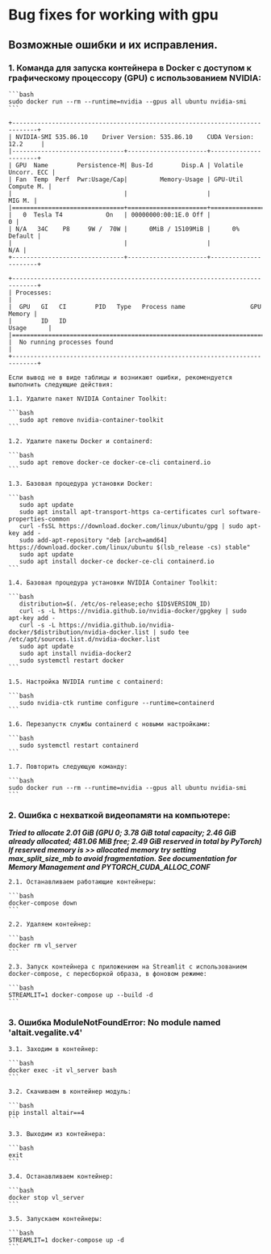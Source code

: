 # Bug fixes for working with gpu

## Возможные ошибки и их исправления.

### 1. Команда для запуска контейнера в Docker с доступом к графическому процессору (GPU) с использованием NVIDIA: 
	
	```bash
	sudo docker run --rm --runtime=nvidia --gpus all ubuntu nvidia-smi
	```
	
	+-----------------------------------------------------------------------------+
	| NVIDIA-SMI 535.86.10    Driver Version: 535.86.10    CUDA Version: 12.2     |
	|-------------------------------+----------------------+----------------------+
	| GPU  Name        Persistence-M| Bus-Id        Disp.A | Volatile Uncorr. ECC |
	| Fan  Temp  Perf  Pwr:Usage/Cap|         Memory-Usage | GPU-Util  Compute M. |
	|                               |                      |               MIG M. |
	|===============================+======================+======================|
	|   0  Tesla T4            On   | 00000000:00:1E.0 Off |                    0 |
	| N/A   34C    P8     9W /  70W |      0MiB / 15109MiB |      0%      Default |
	|                               |                      |                  N/A |
	+-------------------------------+----------------------+----------------------+

	+-----------------------------------------------------------------------------+
	| Processes:                                                                  |
	|  GPU   GI   CI        PID   Type   Process name                  GPU Memory |
	|        ID   ID                                                   Usage      |
	|=============================================================================|
	|  No running processes found                                                 |
	+-----------------------------------------------------------------------------+
	
	Если вывод не в виде таблицы и возникают ошибки, рекомендуется выполнить следующие действия:
	
	1.1. Удалите пакет NVIDIA Container Toolkit:
	
	```bash
	   sudo apt remove nvidia-container-toolkit
	```
	
	1.2. Удалите пакеты Docker и containerd:
	
	```bash
	   sudo apt remove docker-ce docker-ce-cli containerd.io
	```
	
	1.3. Базовая процедура установки Docker:
	
	```bash
	   sudo apt update
	   sudo apt install apt-transport-https ca-certificates curl software-properties-common
	   curl -fsSL https://download.docker.com/linux/ubuntu/gpg | sudo apt-key add -
	   sudo add-apt-repository "deb [arch=amd64] https://download.docker.com/linux/ubuntu $(lsb_release -cs) stable"
	   sudo apt update
	   sudo apt install docker-ce docker-ce-cli containerd.io
	```
	
	1.4. Базовая процедура установки NVIDIA Container Toolkit:
	
	```bash
	   distribution=$(. /etc/os-release;echo $ID$VERSION_ID)
	   curl -s -L https://nvidia.github.io/nvidia-docker/gpgkey | sudo apt-key add -
	   curl -s -L https://nvidia.github.io/nvidia-docker/$distribution/nvidia-docker.list | sudo tee /etc/apt/sources.list.d/nvidia-docker.list
	   sudo apt update
	   sudo apt install nvidia-docker2
	   sudo systemctl restart docker
	```
	
	1.5. Настройка NVIDIA runtime с containerd:
	
	```bash
	   sudo nvidia-ctk runtime configure --runtime=containerd
	```
	
	1.6. Перезапустк службы containerd с новыми настройками:
	
	```bash
	   sudo systemctl restart containerd
	```
	
	1.7. Повторить следующую команду:
	
	```bash
	sudo docker run --rm --runtime=nvidia --gpus all ubuntu nvidia-smi
	```
	
### 2. Ошибка с нехваткой видеопамяти на компьютере:

***Tried to allocate 2.01 GiB (GPU 0; 3.78 GiB total capacity; 2.46 GiB already allocated; 481.06 MiB free; 2.49 GiB reserved in total by PyTorch) If reserved memory is >> allocated memory try setting max_split_size_mb to avoid fragmentation. See documentation for Memory Management and PYTORCH_CUDA_ALLOC_CONF***
	
	2.1. Останавливаем работающие контейнеры:
	
	```bash
	docker-compose down   
	```
	
	2.2. Удаляем контейнер:
	
	```bash
	docker rm vl_server   
	```
	
	2.3. Запуск контейнера с приложением на Streamlit с использованием docker-compose, с пересборкой образа, в фоновом режиме:
	
	```bash
	STREAMLIT=1 docker-compose up --build -d   
	```
	
### 3. Ошибка ModuleNotFoundError: No module named 'altait.vegalite.v4'

	3.1. Заходим в контейнер:
	
	```bash
	docker exec -it vl_server bash
	```
	
	3.2. Скачиваем в контейнер модуль:
	
	```bash
	pip install altair==4   
	```
	
	3.3. Выходим из контейнера:
	
	```bash
	exit   
	```
	
	3.4. Останавливаем контейнер:
	
	```bash
	docker stop vl_server   
	```
	
	3.5. Запускаем контейнеры:
	
	```bash
	STREAMLIT=1 docker-compose up -d   
	```
	
